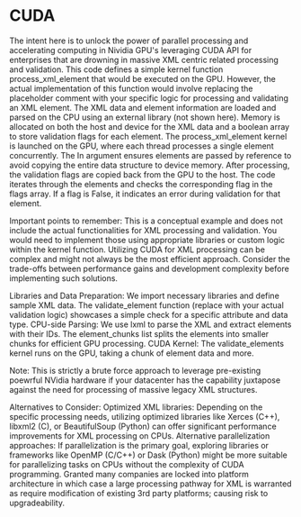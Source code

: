 # CUDA
The intent here is to unlock the power of parallel processing and accelerating computing in Nividia GPU's leveraging CUDA API for enterprises that are drowning in massive XML centric related processing and validation. 
This code defines a simple kernel function process_xml_element that would be executed on the GPU. 
However, the actual implementation of this function would involve replacing the placeholder comment with your specific logic for processing and validating an XML element.
The XML data and element information are loaded and parsed on the CPU using an external library (not shown here).
Memory is allocated on both the host and device for the XML data and a boolean array to store validation flags for each element.
The process_xml_element kernel is launched on the GPU, where each thread processes a single element concurrently. 
The In argument ensures elements are passed by reference to avoid copying the entire data structure to device memory.
After processing, the validation flags are copied back from the GPU to the host.
The code iterates through the elements and checks the corresponding flag in the flags array. 
If a flag is False, it indicates an error during validation for that element.

Important points to remember:
This is a conceptual example and does not include the actual functionalities for XML processing and validation. 
You would need to implement those using appropriate libraries or custom logic within the kernel function.
Utilizing CUDA for XML processing can be complex and might not always be the most efficient approach. 
Consider the trade-offs between performance gains and development complexity before implementing such solutions.

Libraries and Data Preparation: We import necessary libraries and define sample XML data. The validate_element function (replace with your actual validation logic) showcases a simple check for a specific attribute and data type.
CPU-side Parsing: We use lxml to parse the XML and extract elements with their IDs. The element_chunks list splits the elements into smaller chunks for efficient GPU processing.
CUDA Kernel: The validate_elements kernel runs on the GPU, taking a chunk of element data and more.

Note: This is strictly a brute force approach to leverage pre-existing poewrful NVidia hardware if your datacenter has the capability juxtapose against the need for processing of massive legacy XML structures. 

Alternatives to Consider:
Optimized XML libraries: Depending on the specific processing needs, utilizing optimized libraries like Xerces (C++), libxml2 (C), or BeautifulSoup (Python) can offer significant performance improvements for XML processing on CPUs.
Alternative parallelization approaches: If parallelization is the primary goal, exploring libraries or frameworks like OpenMP (C/C++) or Dask (Python) might be more suitable for parallelizing tasks on CPUs without the complexity of CUDA programming. 
Granted many companies are locked into platform architecture in which case a large processing pathway for XML is warranted as require modification of existing 3rd party platforms; causing risk to upgradeability. 
